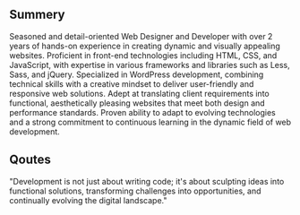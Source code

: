 ## Summery
Seasoned and detail-oriented Web Designer and Developer with over 2 years of hands-on experience in creating dynamic and visually appealing websites. Proficient in front-end technologies including HTML, CSS, and JavaScript, with expertise in various frameworks and libraries such as Less, Sass, and jQuery. Specialized in WordPress development, combining technical skills with a creative mindset to deliver user-friendly and responsive web solutions. Adept at translating client requirements into functional, aesthetically pleasing websites that meet both design and performance standards. Proven ability to adapt to evolving technologies and a strong commitment to continuous learning in the dynamic field of web development.

## Qoutes
"Development is not just about writing code; 
it's about sculpting ideas into functional solutions, 
transforming challenges into opportunities, 
and continually evolving the digital landscape."
